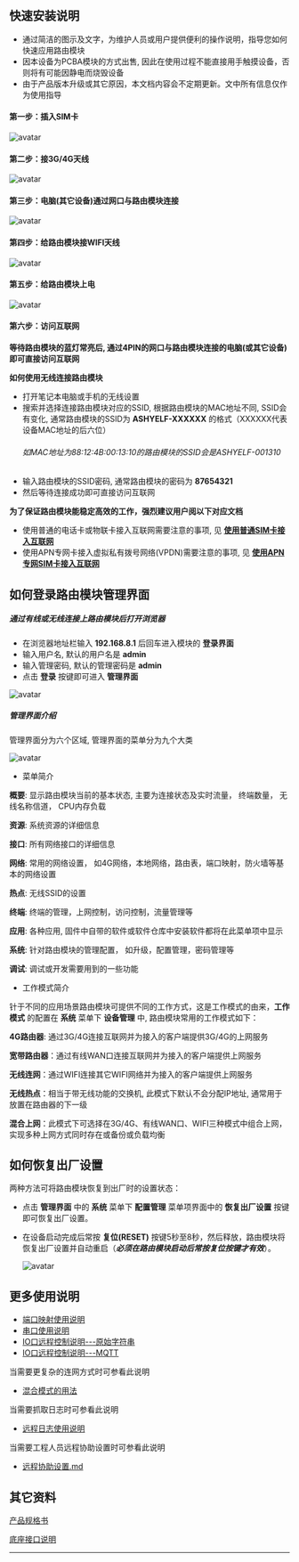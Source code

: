 

## 快速安装说明
- 通过简洁的图示及文字，为维护人员或用户提供便利的操作说明，指导您如何快速应用路由模块
- 因本设备为PCBA模块的方式出售, 因此在使用过程不能直接用手触摸设备，否则将有可能因静电而烧毁设备
- 由于产品版本升级或其它原因，本文档内容会不定期更新。文中所有信息仅作为使用指导

#### 第一步：插入SIM卡
![avatar](./接SIM卡图.png)

#### 第二步：接3G/4G天线
![avatar](./接4G天线.png) 

#### 第三步：电脑(其它设备)通过网口与路由模块连接
![avatar](./接网线.png) 

#### 第四步：给路由模块接WIFI天线
![avatar](./接WIFI天线.png) 

#### 第五步：给路由模块上电
![avatar](./接电源.png)

#### 第六步：访问互联网

**等待路由模块的蓝灯常亮后, 通过4PIN的网口与路由模块连接的电脑(或其它设备) 即可直接访问互联网**

**如何使用无线连接路由模块**
- 打开笔记本电脑或手机的无线设置
- 搜索并选择连接路由模块对应的SSID, 根据路由模块的MAC地址不同, SSID会有变化, 通常路由模块的SSID为 **ASHYELF-XXXXXX** 的格式（XXXXXX代表设备MAC地址的后六位）
    ###### 如MAC地址为88:12:4B:00:13:10的路由模块的SSID会是ASHYELF-001310 ######
- 输入路由模块的SSID密码, 通常路由模块的密码为 **87654321**
- 然后等待连接成功即可直接访问互联网

**为了保证路由模块能稳定高效的工作，强烈建议用户阅以下对应文档**
- 使用普通的电话卡或物联卡接入互联网需要注意的事项, 见 **[使用普通SIM卡接入互联网](../../use/LTE上网使用普通SIM卡.md)**
- 使用APN专网卡接入虚拟私有拨号网络(VPDN)需要注意的事项, 见 **[使用APN专网SIM卡接入互联网](../../use/LTE上网使用APN卡.md)**



## 如何登录路由模块管理界面

##### 通过有线或无线连接上路由模块后打开浏览器
- 在浏览器地址栏输入 **192.168.8.1** 后回车进入模块的 **登录界面** 
- 输入用户名, 默认的用户名是 **admin**
- 输入管理密码, 默认的管理密码是 **admin**
- 点击 **登录** 按键即可进入 **管理界面**

 ![avatar](./登录界面.png) 


##### 管理界面介绍
管理界面分为六个区域, 管理界面的菜单分为九个大类

![avatar](./管理界面.png) 

- 菜单简介

**概要**: 显示路由模块当前的基本状态, 主要为连接状态及实时流量， 终端数量， 无线名称信道， CPU内存负载

**资源**: 系统资源的详细信息

**接口**: 所有网络接口的详细信息

**网络**: 常用的网络设置， 如4G网络，本地网络，路由表，端口映射，防火墙等基本的网络设置

**热点**: 无线SSID的设置

**终端**: 终端的管理，上网控制，访问控制，流量管理等

**应用**: 各种应用, 固件中自带的软件或软件仓库中安装软件都将在此菜单项中显示

**系统**: 针对路由模块的管理配置， 如升级，配置管理，密码管理等

**调试**: 调试或开发需要用到的一些功能

- 工作模式简介

针于不同的应用场景路由模块可提供不同的工作方式，这是工作模式的由来，**工作模式** 的配置在 **系统** 菜单下 **设备管理** 中, 路由模块常用的工作模式如下： 

**4G路由器**: 通过3G/4G连接互联网并为接入的客户端提供3G/4G的上网服务

**宽带路由器**：通过有线WAN口连接互联网并为接入的客户端提供上网服务

**无线连网**：通过WIFI连接其它WIFI网络并为接入的客户端提供上网服务

**无线热点**：相当于带无线功能的交换机, 此模式下默认不会分配IP地址, 通常用于放置在路由器的下一级

**混合上网**：此模式下可选择在3G/4G、有线WAN口、WIFI三种模式中组合上网， 实现多种上网方式同时存在或备份或负载均衡



## 如何恢复出厂设置
两种方法可将路由模块恢复到出厂时的设置状态：
- 点击 **管理界面** 中的 **系统** 菜单下 **配置管理** 菜单项界面中的 **恢复出厂设置** 按键即可恢复出厂设置。
- 在设备启动完成后常按 **复位(RESET)** 按键5秒至8秒，然后释放，路由模块将恢复出厂设置并自动重启（***必须在路由模块启动后常按复位按键才有效***）。

    ![avatar](./复位图.png) 



## 更多使用说明

- [端口映射使用说明](../../use/端口映射使用说明.md)
- [串口使用说明](../../use/串口使用说明.md)
- [IO口远程控制说明---原始字符串](../../com/arch/io_text_protocol.md)
- [IO口远程控制说明---MQTT](../../com/arch/io_mqtt_protocol.md)

当需要更复杂的连网方式时可参看此说明
- [混合模式的用法](../../use/混合模式的用法.md)

当需要抓取日志时可参看此说明
- [远程日志使用说明](../../use/远程日志的用法.md)

当需要工程人员远程协助设置时可参看此说明
- [远程协助设置.md](../../use/远程协助设置.md)


## 其它资料

[产品规格书](./spec.md)

[底座接口说明](./spec_misc.md)

----

